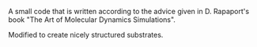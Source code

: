 A small code that is written according to the advice given in D. Rapaport's book 
"The Art of Molecular Dynamics Simulations".

Modified to create nicely structured substrates.
